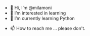 - 👋 Hi, I’m @milamoni
- 👀 I’m interested in learning
- 🌱 I’m currently learning Python
<!-- 💞️ I’m looking to collaborate on ...-->
- 📫 How to reach me ... please don't.

<!---
milamoni/milamoni is a ✨ special ✨ repository because its `README.md` (this file) appears on your GitHub profile.
You can click the Preview link to take a look at your changes.
--->
